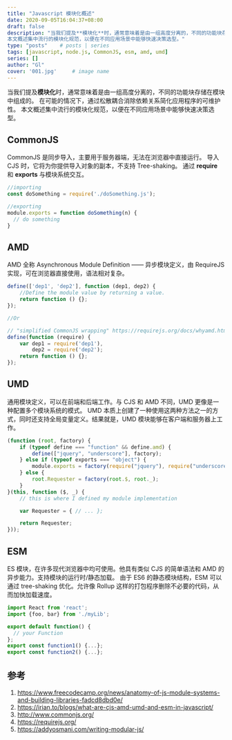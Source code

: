```yaml
---
title: "Javascript 模块化概述"
date: 2020-09-05T16:04:37+08:00
draft: false
description: "当我们提及**模块化**时，通常意味着是由一组高度分离的，不同的功能块存储在模块中组成的。在可能的情况下，通过松散耦合消除依赖关系简化应用程序的可维护性。
本文概述集中流行的模块化规范，以便在不同应用场景中能够快速决策选型。"
type: "posts"    # posts | series
tags: [javascript, node.js, CommonJS, esm, amd, umd]
series: []
author: "Gl"
cover: '001.jpg'     # image name
---
```


当我们提及**模块化**时，通常意味着是由一组高度分离的，不同的功能块存储在模块中组成的。
在可能的情况下，通过松散耦合消除依赖关系简化应用程序的可维护性。
本文概述集中流行的模块化规范，以便在不同应用场景中能够快速决策选型。

## CommonJS

CommonJS 是同步导入，主要用于服务器端，无法在浏览器中直接运行。
导入 CJS 时，它将为你提供导入对象的副本，不支持 Tree-shaking。
通过 **require** 和 **exports** 与模块系统交互。

```javascript
//importing
const doSomething = require('./doSomething.js');

//exporting
module.exports = function doSomething(n) {
  // do something
}
```

## AMD

AMD 全称 Asynchronous Module Definition —— 异步模块定义，由 RequireJS 实现，可在浏览器直接使用，语法相对复杂。

```javascript
define(['dep1', 'dep2'], function (dep1, dep2) {
    //Define the module value by returning a value.
    return function () {};
});

//Or

// "simplified CommonJS wrapping" https://requirejs.org/docs/whyamd.html
define(function (require) {
    var dep1 = require('dep1'),
        dep2 = require('dep2');
    return function () {};
});
```

## UMD

通用模块定义，可以在前端和后端工作。与 CJS 和 AMD 不同，UMD 更像是一种配置多个模块系统的模式。
UMD 本质上创建了一种使用这两种方法之一的方式，同时还支持全局变量定义。结果就是，UMD 模块能够在客户端和服务器上工作。

```javascript
(function (root, factory) {
    if (typeof define === "function" && define.amd) {
        define(["jquery", "underscore"], factory);
    } else if (typeof exports === "object") {
        module.exports = factory(require("jquery"), require("underscore"));
    } else {
        root.Requester = factory(root.$, root._);
    }
}(this, function ($, _) {
    // this is where I defined my module implementation

    var Requester = { // ... };

    return Requester;
}));
```

## ESM

ES 模块，在许多现代浏览器中均可使用。他具有类似 CJS 的简单语法和 AMD 的异步能力。支持模块的运行时/静态加载。
由于 ES6 的静态模块结构，ESM 可以通过 tree-shaking 优化。允许像 Rollup 这样的打包程序删除不必要的代码，从而加快加载速度。

```javascript
import React from 'react';
import {foo, bar} from './myLib';

export default function() {
  // your Function
};
export const function1() {...};
export const function2() {...};
```

## 参考

1. <https://www.freecodecamp.org/news/anatomy-of-js-module-systems-and-building-libraries-fadcd8dbd0e/>
1. <https://irian.to/blogs/what-are-cjs-amd-umd-and-esm-in-javascript/>
1. <http://www.commonjs.org/>
1. <https://requirejs.org/>
1. <https://addyosmani.com/writing-modular-js/>
